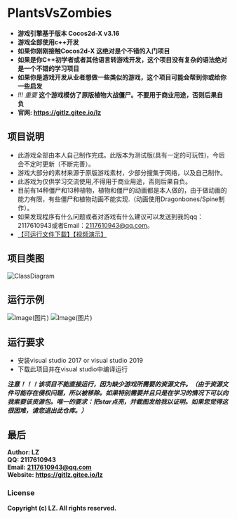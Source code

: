 # PlantsVsZombies
* **游戏引擎基于版本 Cocos2d-X v3.16**
* **游戏全部使用c++开发**
* **如果你刚刚接触Cocos2d-X 这绝对是个不错的入门项目**
* **如果是你C++初学者或者其他语言转游戏开发，这个项目没有复杂的语法绝对是一个不错的学习项目**
* **如果你是游戏开发从业者想做一些类似的游戏，这个项目可能会帮到你或给你一些启发**
* *!!! 重要*  **这个游戏模仿了原版植物大战僵尸。不要用于商业用途，否则后果自负**
* **官网: https://gitlz.gitee.io/lz**

## 项目说明 <br>
- 此游戏全部由本人自己制作完成。此版本为测试版(具有一定的可玩性)，今后会不定时更新（不断完善）。
- 游戏大部分的素材来源于原版游戏素材，少部分搜集于网络，以及自己制作。 
- 此游戏为仅供学习交流使用,不得用于商业用途，否则后果自负。
- 目前有14种僵尸和13种植物，植物和僵尸的动画都是本人做的，由于做动画的能力有限，有些僵尸和植物动画不能实现.（动画使用Dragonbones/Spine制作）。
- 如果发现程序有什么问题或者对游戏有什么建议可以发送到我的qq：2117610943或者Email：2117610943@qq.com。
- [【可运行文件下载】](https://lzpvz.rthe.xyz)[【视频演示】](https://www.bilibili.com/video/BV1Bg4y1B7Pj)

## 项目类图
![ClassDiagram](https://gitee.com/GITLZ/PlantsVsZombies/raw/master/ClassDiagram.png)

## 运行示例
![Image(图片)](https://gitee.com/GITLZ/PlantsVsZombies/raw/master/example.png)
![Image(图片)](https://img-blog.csdnimg.cn/20200405101902466.png?x-oss-process=image/watermark,type_ZmFuZ3poZW5naGVpdGk,shadow_10,text_aHR0cHM6Ly9ibG9nLmNzZG4ubmV0L3FxXzQwNjMwMjQ2,size_16,color_FFFFFF,t_70)

## 运行要求
* 安装visual studio 2017 or visual studio 2019
* 下载此项目并在visual studio中编译运行<br>

***注意！！！该项目不能直接运行，因为缺少游戏所需要的资源文件。（由于资源文件可能存在侵权问题，所以被移除。如果特别需要并且只是在学习的情况下可以向我索要该资源包。唯一的要求：把star点亮，并截图发给我以证明。如果您觉得这很困难，请您退出此仓库。）***

## 最后
**Author: LZ** <br>
**QQ: 2117610943** <br>
**Email: 2117610943@qq.com** <br>
**Website: https://gitlz.gitee.io/lz** <br>

### License
**Copyright (c) LZ. All rights reserved.**
